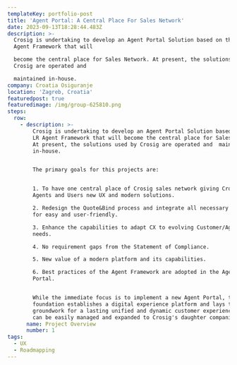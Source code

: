 ```yaml
---
templateKey: portfolio-post
title: 'Agent Portal: A Central Place For Sales Network'
date: 2023-09-13T18:28:44.483Z
description: >-
  Crosig is undertaking to develop an Agent Portal Solution based on the LR
  Agent Framework that will

  become the central place for Sales Network. At present, the solutions used by
  Crosig are operated and

  maintained in-house.
company: Croatia Osiguranje
location: 'Zagreb, Croatia'
featuredpost: true
featuredimage: /img/group-625810.png
steps:
  row:
    - description: >-
        Crosig is undertaking to develop an Agent Portal Solution based on the
        LR Agent Framework that will become the central place for Sales Network.
        At present, the solutions used by Crosig are operated and  maintained
        in-house. 


        The primary goals for this projects are: 


        1. To have one central place of Crosig sales network giving Crosig’s
        Agents and Users new UX and modern solutions.

        2. Redesign the Quote&Bind process and integrate all necessary systems
        for easy and user-friendly.

        3. Enhance the capabilities to adapt CX to evolving Customer/Agent
        needs.

        4. No requirement gaps from the Statement of Compliance.

        5. New value of a modern platform and its capabilities.

        6. Best practices of the Agent Framework are adopted in the Agent
        Portal.


        While the immediate focus is to implement a new Agent Portal, this new
        foundation establishes a digital experience platform and lays the
        groundwork for a lasting unified and dynamic customer experience  that
        can be easily managed and expanded to Crosig's daughter companies.
      name: Project Overview
      number: 1
tags:
  - UX
  - Roadmapping
---
```


